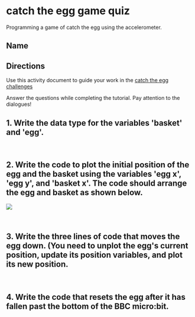 # catch the egg game quiz

Programming a game of catch the egg using the accelerometer.

## Name

## Directions

Use this activity document to guide your work in the [catch the egg challenges](/microbit/lessons/catch-the-egg-game/challenges)

Answer the questions while completing the tutorial. Pay attention to the dialogues!

## 1. Write the data type for the variables 'basket' and 'egg'.

<br/>

## 2. Write the code to plot the initial position of the egg and the basket using the variables 'egg x', 'egg y', and 'basket x'. The code should arrange the egg and basket as shown below.

![](/static/mb/lessons/catch-the-egg-game-0.png)

<br/>

## 3. Write the three lines of code that moves the egg down. (You need to unplot the egg's current position, update its position variables, and plot its new position.

<br/>

## 4. Write the code that resets the egg after it has fallen past the bottom of the BBC micro:bit.

<br/>

